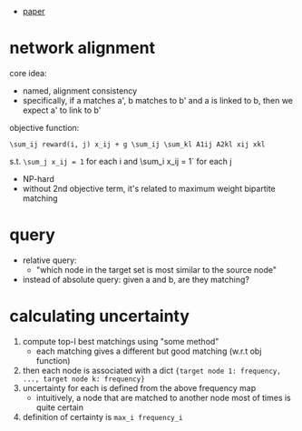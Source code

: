 
- [paper](https://arxiv.org/pdf/1610.05516.pdf)

# network alignment

core idea: 

- named, alignment consistency
- specifically, if a matches a', b matches to b' and a is linked to b, then we expect a' to link to b'

objective function:

`\sum_ij reward(i, j) x_ij + g \sum_ij \sum_kl A1ij A2kl xij xkl`

s.t. `\sum_j x_ij = 1` for each i and \sum_i x_ij = 1` for each j

- NP-hard
- without 2nd objective term, it's related to maximum weight bipartite matching

# query

- relative query: 
  - "which node in the target set is most similar to the source node"
- instead of absolute query: given a and b, are they matching?

# calculating uncertainty

1. compute top-l best matchings using "some method"
   - each matching gives a different but good matching (w.r.t obj function)
2. then each node is associated with a dict `{target node 1: frequency, ..., target node k: frequency}`
3. uncertainty for each is defined from the above frequency map
   - intuitively, a node that are matched to another node most of times is quite certain
4. definition of certainty is `max_i frequency_i`